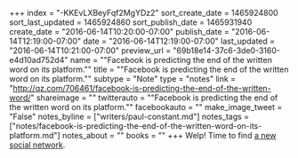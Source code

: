 +++
index = "-KKEvLXBeyFqf2MgYDz2"
sort_create_date = 1465924800
sort_last_updated = 1465924860
sort_publish_date = 1465931940
create_date = "2016-06-14T10:20:00-07:00"
publish_date = "2016-06-14T12:19:00-07:00"
date = "2016-06-14T12:19:00-07:00"
last_updated = "2016-06-14T10:21:00-07:00"
preview_url = "69b18e14-37c6-3de0-3160-e4d10ad752d4"
name = "\"Facebook is predicting the end of the written word on its platform.\""
title = "\"Facebook is predicting the end of the written word on its platform.\""
subtype = "Note"
type = "notes"
link = "http://qz.com/706461/facebook-is-predicting-the-end-of-the-written-word/"
shareimage = ""
twitterauto = "\"Facebook is predicting the end of the written word on its platform.\""
facebookauto = ""
make_image_tweet = "False"
notes_byline = ["writers/paul-constant.md"]
notes_tags = ["notes/facebook-is-predicting-the-end-of-the-written-word-on-its-platform.md"]
notes_about = ""
books = ""
+++
Welp! Time to find [a new social network](http://qz.com/706461/facebook-is-predicting-the-end-of-the-written-word/).